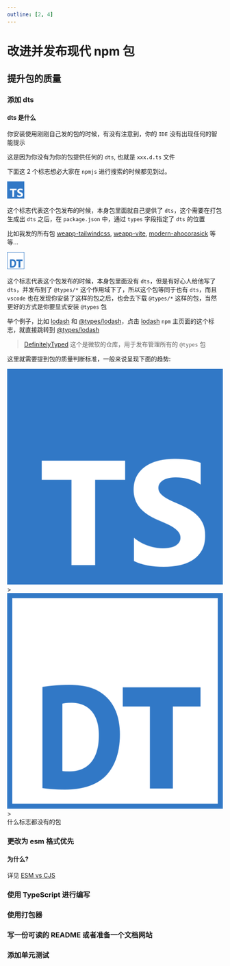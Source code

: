 ```yaml
---
outline: [2, 4]
---
```


# 改进并发布现代 npm 包

## 提升包的质量

### 添加 dts

#### dts 是什么

你安装使用刚刚自己发的包的时候，有没有注意到，你的 `IDE` 没有出现任何的智能提示

这是因为你没有为你的包提供任何的 `dts`, 也就是 `xxx.d.ts` 文件

下面这 2 个标志想必大家在 `npmjs` 进行搜索的时候都见到过。

<img width="40" src="./assets/npm-ts.svg" />

这个标志代表这个包发布的时候，本身包里面就自己提供了 `dts`，这个需要在打包生成出 `dts` 之后，在 `package.json` 中，通过 `types` 字段指定了 `dts` 的位置

比如我发的所有包 [weapp-tailwindcss](https://www.npmjs.com/package/weapp-tailwindcss), [weapp-vite](https://www.npmjs.com/package/weapp-vite), [modern-ahocorasick](https://www.npmjs.com/package/modern-ahocorasick) 等等...

<img width="40" src="./assets/npm-dt.svg" />

这个标志代表这个包发布的时候，本身包里面没有 `dts`，但是有好心人给他写了 `dts`，并发布到了 `@types/*` 这个作用域下了，所以这个包等同于也有 `dts`，而且 `vscode` 也在发现你安装了这样的包之后，也会去下载 `@types/*` 这样的包，当然更好的方式是你要显式安装 `@types` 包

举个例子，比如 [lodash](https://www.npmjs.com/package/lodash) 和 [@types/lodash](https://www.npmjs.com/package/@types/lodash)，点击 [lodash](https://www.npmjs.com/package/lodash) `npm` 主页面的这个标志，就直接跳转到 [@types/lodash](https://www.npmjs.com/package/@types/lodash)

> [DefinitelyTyped](https://github.com/DefinitelyTyped/DefinitelyTyped) 这个是微软的仓库，用于发布管理所有的 `@types` 包

这里就需要提到包的质量判断标准，一般来说呈现下面的趋势:

<div class="flex justify-center">
<div class="flex items-center border p-6">

<img class="w-12" src="./assets/npm-ts.svg" />
<div class="text-5xl mx-5">></div>
<img class="w-12" src="./assets/npm-dt.svg" />
<div class="text-5xl mx-5">></div>
<div>什么标志都没有的包</div>
</div>
</div>

### 更改为 esm 格式优先

#### 为什么?

详见 [ESM vs CJS](./esm-vs-cjs.md)

### 使用 TypeScript 进行编写

### 使用打包器

### 写一份可读的 README 或者准备一个文档网站

### 添加单元测试
